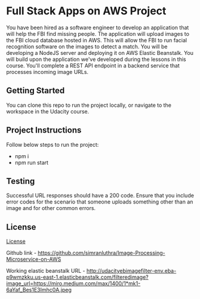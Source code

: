 # Full Stack Apps on AWS Project

You have been hired as a software engineer to develop an application that will help the FBI find missing people.  The application will upload images to the FBI cloud database hosted in AWS. This will allow the FBI to run facial recognition software on the images to detect a match. You will be developing a NodeJS server and deploying it on AWS Elastic Beanstalk. 
You will build upon the application we've developed during the lessons in this course. You'll complete a REST API endpoint in a backend service that processes incoming image URLs.

## Getting Started

You can clone this repo to run the project locally, or navigate to the workspace in the Udacity course.

## Project Instructions

Follow below steps to run the project:
- npm i
- npm run start

## Testing

Successful URL responses should have a 200 code. Ensure that you include error codes for the scenario that someone uploads something other than an image and for other common errors.

## License

[License](LICENSE.txt)

Github link - https://github.com/simranluthra/Image-Processing-Microservice-on-AWS

Working elastic beanstalk URL - http://udacityebimagefilter-env.eba-p9wmzkku.us-east-1.elasticbeanstalk.com/filteredimage?image_url=https://miro.medium.com/max/1400/1*mk1-6aYaf_Bes1E3Imhc0A.jpeg
